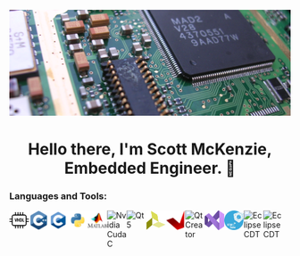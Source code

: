 ![CircuitBoard](https://raw.githubusercontent.com/smckenzie-unr/smckenzie-unr/main/Screenshot%20from%202022-07-08%2010-41-28.png)
<p>
  <h1 align="center"><b>Hello there, I'm Scott McKenzie, Embedded Engineer. 👋</b></h1>
</p>

### Languages and Tools: 
<img align="left" alt="VHDL language" width="35px" src="https://raw.githubusercontent.com/smckenzie-unr/smckenzie-unr/main/vhdl.png" />
<img align="left" alt="C++ language" width="35px" src="https://raw.githubusercontent.com/github/explore/180320cffc25f4ed1bbdfd33d4db3a66eeeeb358/topics/cpp/cpp.png" />
<img align="left" alt="C language" width="35px" src="https://raw.githubusercontent.com/github/explore/f3e22f0dca2be955676bc70d6214b95b13354ee8/topics/c/c.png" />
<img align="left" alt="Python language" width="35px" src="https://raw.githubusercontent.com/github/explore/80688e429a7d4ef2fca1e82350fe8e3517d3494d/topics/python/python.png" />
<img align="left" alt="Matlab" width="35px" src="https://raw.githubusercontent.com/github/explore/80688e429a7d4ef2fca1e82350fe8e3517d3494d/topics/matlab/matlab.png" />
<img align="left" alt="Nvidia Cuda C" width="35px" src="https://avatars.githubusercontent.com/u/1728152?s=200&v=4" />
<img align="left" alt="Qt 5" width="35px" src="https://avatars.githubusercontent.com/u/159455?s=200&v=4" />
<img align="left" alt="Vivado" width="35px" src="https://raw.githubusercontent.com/smckenzie-unr/smckenzie-unr/main/vivado_logo.png" />
<img align="left" alt="Vivado" width="35px" src="https://raw.githubusercontent.com/smckenzie-unr/smckenzie-unr/main/ide_icon.png" />
<img align="left" alt="Qt Creator" width="35px" src="https://avatars.githubusercontent.com/u/30841581?s=200&v=4" />
<img align="left" alt="Visual Studio" width="35px" src="https://raw.githubusercontent.com/smckenzie-unr/smckenzie-unr/main/Visual-Studio-2022-Icon.png" />
<img align="left" alt="STM32CubeIDE" width="35px" src="https://raw.githubusercontent.com/smckenzie-unr/smckenzie-unr/main/stm32cube.png" />
<img align="left" alt="Eclipse CDT" width="35px" src="https://user-images.githubusercontent.com/11943860/46922529-b28cdc80-cfe0-11e8-9aec-0091161d3599.png" />
<img align="left" alt="Eclipse CDT" width="35px" src="https://avatars.githubusercontent.com/u/18133?s=200&v=4" />





<!--
**smckenzie-unr/smckenzie-unr** is a ✨ _special_ ✨ repository because its `README.md` (this file) appears on your GitHub profile.

Here are some ideas to get you started:

- 🔭 I’m currently working on ...
- 🌱 I’m currently learning ...
- 👯 I’m looking to collaborate on ...
- 🤔 I’m looking for help with ...
- 💬 Ask me about ...
- 📫 How to reach me: ...
- 😄 Pronouns: ...
- ⚡ Fun fact: ...
-->
